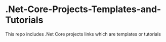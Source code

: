 # .Net-Core-Projects-Templates-and-Tutorials
This repo includes .Net Core projects links which are templates or tutorials
